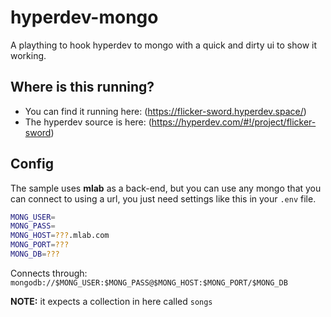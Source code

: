 # hyperdev-mongo 

A plaything to hook hyperdev to mongo with a quick and dirty ui to show it working.


## Where is this running?

- You can find it running here: (https://flicker-sword.hyperdev.space/)
- The hyperdev source is here: (https://hyperdev.com/#!/project/flicker-sword)

## Config

The sample uses **mlab** as a back-end, but you can use any mongo that you can connect to using a url, you just need settings like this in your `.env` file.

```bash
MONG_USER=
MONG_PASS=
MONG_HOST=???.mlab.com
MONG_PORT=???
MONG_DB=???
```

Connects through: `mongodb://$MONG_USER:$MONG_PASS@$MONG_HOST:$MONG_PORT/$MONG_DB`

**NOTE:** it expects a collection in here called `songs`